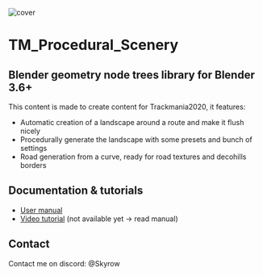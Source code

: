 ![cover](https://github.com/Skyrooow/TM_Procedural_Scenery/blob/main/Images/Minia.png?raw=true)
# TM_Procedural_Scenery
## Blender geometry node trees library for Blender 3.6+
This content is made to create content for Trackmania2020, it features:
- Automatic creation of a landscape around a route and make it flush nicely
- Procedurally generate the landscape with some presets and bunch of settings
- Road generation from a curve, ready for road textures and decohills borders

## Documentation & tutorials
- [User manual](https://github.com/Skyrooow/TM_Procedural_Scenery/blob/main/Manual.pdf)
- [Video tutorial]() (not available yet -> read manual)

## Contact
Contact me on discord: @Skyrow
